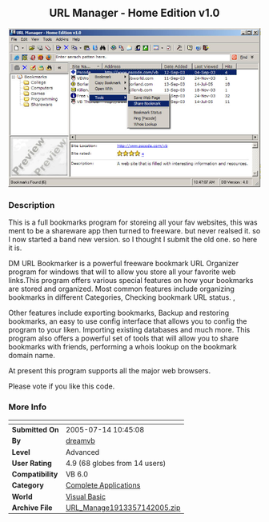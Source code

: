 ﻿<div align="center">

## URL Manager \- Home Edition v1\.0

<img src="PIC2005714177354509.jpg">
</div>

### Description

This is a full bookmarks program for storeing all your fav websites, this was ment to be a shareware app then turned to freeware. but never realsed it. so I now started a band new version. so I thought I submit the old one. so here it is.

DM URL Bookmarker is a powerful freeware bookmark URL Organizer program for windows that will to allow you store all your favorite web links.This program offers various special features on how your bookmarks are stored and organized. Most common features include organizing bookmarks in different Categories, Checking bookmark URL status. ,

Other features include exporting bookmarks, Backup and restoring bookmarks, an easy to use config interface that allows you to config the program to your liken. Importing existing databases and much more. This program also offers a powerful set of tools that will allow you to share bookmarks with friends, performing a whois lookup on the bookmark domain name.

At present this program supports all the major web browsers.

Please vote if you like this code.
 
### More Info
 


<span>             |<span>
---                |---
**Submitted On**   |2005-07-14 10:45:08
**By**             |[dreamvb](https://github.com/Planet-Source-Code/PSCIndex/blob/master/ByAuthor/dreamvb.md)
**Level**          |Advanced
**User Rating**    |4.9 (68 globes from 14 users)
**Compatibility**  |VB 6\.0
**Category**       |[Complete Applications](https://github.com/Planet-Source-Code/PSCIndex/blob/master/ByCategory/complete-applications__1-27.md)
**World**          |[Visual Basic](https://github.com/Planet-Source-Code/PSCIndex/blob/master/ByWorld/visual-basic.md)
**Archive File**   |[URL\_Manage1913357142005\.zip](https://github.com/Planet-Source-Code/dreamvb-url-manager-home-edition-v1-0__1-61700/archive/master.zip)








